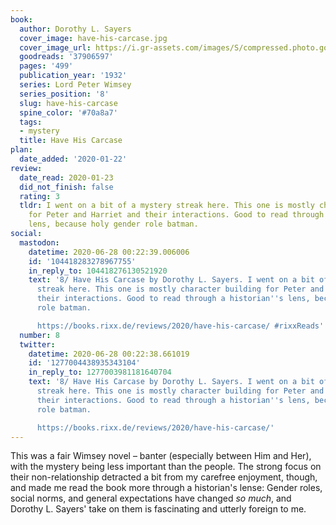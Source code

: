 ```yaml
---
book:
  author: Dorothy L. Sayers
  cover_image: have-his-carcase.jpg
  cover_image_url: https://i.gr-assets.com/images/S/compressed.photo.goodreads.com/books/1515620585l/37906597._SX98_.jpg
  goodreads: '37906597'
  pages: '499'
  publication_year: '1932'
  series: Lord Peter Wimsey
  series_position: '8'
  slug: have-his-carcase
  spine_color: '#70a8a7'
  tags:
  - mystery
  title: Have His Carcase
plan:
  date_added: '2020-01-22'
review:
  date_read: 2020-01-23
  did_not_finish: false
  rating: 3
  tldr: I went on a bit of a mystery streak here. This one is mostly character building
    for Peter and Harriet and their interactions. Good to read through a historian's
    lens, because holy gender role batman.
social:
  mastodon:
    datetime: 2020-06-28 00:22:39.006006
    id: '104418283278967755'
    in_reply_to: 104418276130521920
    text: '8/ Have His Carcase by Dorothy L. Sayers. I went on a bit of a mystery
      streak here. This one is mostly character building for Peter and Harriet and
      their interactions. Good to read through a historian''s lens, because holy gender
      role batman.

      https://books.rixx.de/reviews/2020/have-his-carcase/ #rixxReads'
  number: 8
  twitter:
    datetime: 2020-06-28 00:22:38.661019
    id: '1277004438935343104'
    in_reply_to: 1277003981181640704
    text: '8/ Have His Carcase by Dorothy L. Sayers. I went on a bit of a mystery
      streak here. This one is mostly character building for Peter and Harriet and
      their interactions. Good to read through a historian''s lens, because holy gender
      role batman.

      https://books.rixx.de/reviews/2020/have-his-carcase/'
---
```


This was a fair Wimsey novel – banter (especially between Him and Her), with the mystery being less important than the people. The strong focus on their non-relationship detracted a bit from my carefree enjoyment, though, and made me read the book more through a historian's lense: Gender roles, social norms, and general expectations have changed *so much*, and Dorothy L. Sayers' take on them is fascinating and utterly foreign to me.
